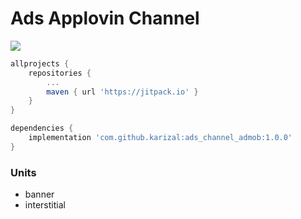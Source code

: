 # Ads Applovin Channel
[![](https://jitpack.io/v/karizal/ads-channel-admob.svg)](https://jitpack.io/#karizal/ads-channel-admob)

```groovy
allprojects {
    repositories {
        ...
        maven { url 'https://jitpack.io' }
    }
}
```

```groovy
dependencies {
    implementation 'com.github.karizal:ads_channel_admob:1.0.0'
}
```

### Units
- banner
- interstitial